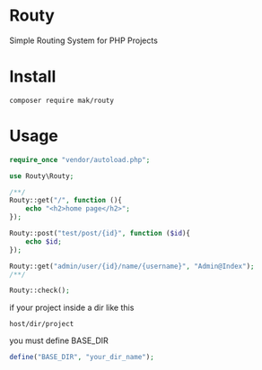# Routy
Simple Routing System for PHP Projects

# Install
```
composer require mak/routy
```
# Usage
```php
require_once "vendor/autoload.php";

use Routy\Routy;

/**/
Routy::get("/", function (){
    echo "<h2>home page</h2>";
});

Routy::post("test/post/{id}", function ($id){
    echo $id;
});

Routy::get("admin/user/{id}/name/{username}", "Admin@Index");
/**/

Routy::check();
```

if your project inside a dir like this
```
host/dir/project
```
you must define BASE_DIR
```php
define("BASE_DIR", "your_dir_name");
```
